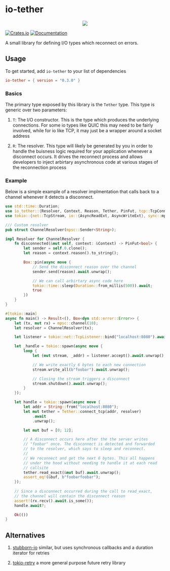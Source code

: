 # io-tether

<p align="center">
  <img src="https://cdn.akamai.steamstatic.com/apps/dota2/images/dota_react/abilities/wisp_tether.png" />
</p>

[![Crates.io](https://img.shields.io/crates/v/io-tether.svg)](https://crates.io/crates/io-tether)
[![Documentation](https://docs.rs/io-tether/badge.svg)](https://docs.rs/io-tether/)

A small library for defining I/O types which reconnect on errors. 

## Usage

To get started, add `io-tether` to your list of dependencies

```toml
io-tether = { version = "0.3.0" }
```

### Basics

The primary type exposed by this library is the `Tether` type. This
type is generic over two parameters:

1. `T`: The I/O constructor. This is the type which produces the
   underlying connections. For some io types like QUIC this may 
   need to be fairly involved, while for io like TCP, it may just
   be a wrapper around a socket address

1. `R`: The resolver. This type will likely be generated by you in
   order to handle the buisness logic required for your application
   whenever a disconnect occurs. It drives the reconnect process and
   allows developers to inject arbirtary asynchronous code at various
   stages of the reconnection process

### Example

Below is a simple example of a resolver implmentation that calls back
to a channel whenever it detects a disconnect.

```rust
use std::time::Duration;
use io_tether::{Resolver, Context, Reason, Tether, PinFut, tcp::TcpConnector};
use tokio::{net::TcpStream, io::{AsyncReadExt, AsyncWriteExt}, sync::mpsc};

/// Custom resolver
pub struct ChannelResolver(mpsc::Sender<String>);

impl Resolver for ChannelResolver {
    fn disconnected(&mut self, context: &Context) -> PinFut<bool> {
        let sender = self.0.clone();
        let reason = context.reason().to_string();

        Box::pin(async move {
            // Send the disconnect reason over the channel
            sender.send(reason).await.unwrap();

            // We can call arbirtary async code here
            tokio::time::sleep(Duration::from_millis(500)).await;
            true
        })
    }
}

#[tokio::main]
async fn main() -> Result<(), Box<dyn std::error::Error>> {
    let (tx, mut rx) = mpsc::channel(10);
    let resolver = ChannelResolver(tx);

    let listener = tokio::net::TcpListener::bind("localhost:8080").await?;

    let _handle = tokio::spawn(async move {
        loop {
            let (mut stream, _addr) = listener.accept().await.unwrap();

            // We write exactly 6 bytes to each new connection
            stream.write_all(b"foobar").await.unwrap();

            // Closing the stream triggers a disconnect
            stream.shutdown().await.unwrap();
        }
    });

    let handle = tokio::spawn(async move {
	    let addr = String::from("localhost:8080"); 
        let mut tether = Tether::connect_tcp(addr, resolver)
            .await
            .unwrap();

        let mut buf = [0; 12];

        // A disconnect occurs here after the the server writes
        // "foobar" once. The disconnect is detected and forwarded
        // to the resolver, which says to sleep and reconnect. 
        // 
        // We reconnect and get the next 6 bytes. This all happens
        // under the hood without needing to handle it at each read
        // callsite
        tether.read_exact(&mut buf).await.unwrap();
        assert_eq!(&buf, b"foobarfoobar");
    });
    
    // Since a disconnect occurred during the call to read_exact,
    // the channel will contain the disconnect reason
    assert!(rx.recv().await.is_some());
    handle.await?;

    Ok(())
}
```

## Alternatives

1. [stubborn-io](https://crates.io/crates/stubborn-io) similar, but
   uses synchronous callbacks and a duration iterator for retries

2. [tokio-retry](https://crates.io/crates/tokio-retry) a more general
   purpose future retry library
